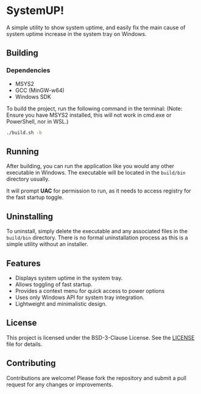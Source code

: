 # SystemUP!

A simple utility to show system uptime, and easily fix the main cause of system uptime increase in the system tray on Windows.

## Building

### Dependencies

- MSYS2
- GCC (MinGW-w64)
- Windows SDK

To build the project, run the following command in the terminal:
(Note: Ensure you have MSYS2 installed, this will not work in cmd.exe or PowerShell, nor in WSL.)

```bash
./build.sh -b
```

## Running

After building, you can run the application like you would any other executable in Windows.
The executable will be located in the `build/bin` directory usually.

It will prompt **UAC** for permission to run, as it needs to access registry for the fast startup toggle.

## Uninstalling

To uninstall, simply delete the executable and any associated files in the `build/bin` directory. There is no formal uninstallation process as this is a simple utility without an installer.

## Features

- Displays system uptime in the system tray.
- Allows toggling of fast startup.
- Provides a context menu for quick access to power options
- Uses only Windows API for system tray integration.
- Lightweight and minimalistic design.

## License

This project is licensed under the BSD-3-Clause License. See the [LICENSE](LICENSE) file for details.

## Contributing

Contributions are welcome! Please fork the repository and submit a pull request for any changes or improvements.